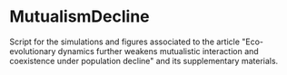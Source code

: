 # MutualismDecline
Script for the simulations and figures associated to the article "Eco-evolutionary dynamics further weakens mutualistic interaction and coexistence under population decline" and its supplementary materials.



